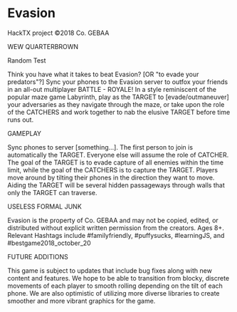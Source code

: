 # Evasion
HackTX project
©2018 Co. GEBAA 

WEW QUARTERBROWN

Random Test

Think you have what it takes to beat Evasion? [OR "to evade your predators"?]
Sync your phones to the Evasion server to outfox your friends in an all-out multiplayer BATTLE - ROYALE!
In a style reminiscent of the popular maze game Labyrinth, play as the TARGET to [evade/outmaneuver] your adversaries as they navigate through the maze, or take upon the role of the CATCHERS and work together to nab the elusive TARGET before time runs out.


GAMEPLAY

Sync phones to server [something...]. The first person to join is automatically the TARGET. Everyone else will assume the role of CATCHER.
The goal of the TARGET is to evade capture of all enemies within the time limit, while the goal of the CATCHERS is to capture the TARGET.
Players move around by tilting their phones in the direction they want to move. Aiding the TARGET will be several hidden passageways through walls that only the TARGET can traverse. 


USELESS FORMAL JUNK

Evasion is the property of Co. GEBAA and may not be copied, edited, or distributed without explicit written permission from the creators. Ages 8+. Relevant Hashtags include #familyfriendly, #puffysucks,
#learningJS, and #bestgame2018_october_20


FUTURE ADDITIONS

This game is subject to updates that include bug fixes along with new content and features. We hope to be able to transition from blocky, discrete movements of each player to smooth rolling depending on the tilt of each phone. We are also optimistic of utilizing more diverse libraries to create smoother and more vibrant graphics for the game.
